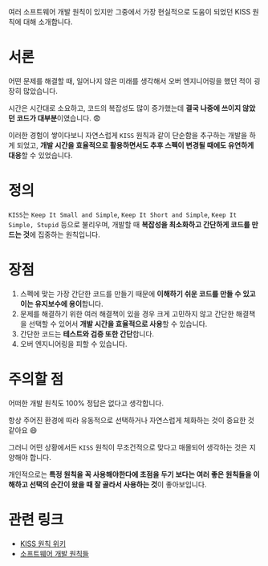 여러 소프트웨어 개발 원칙이 있지만 그중에서 가장 현실적으로 도움이 되었던 KISS 원칙에 대해 소개합니다.

# 서론

어떤 문제를 해결할 때, 일어나지 않은 미래를 생각해서 오버 엔지니어링을 했던 적이 굉장히 많았습니다.

시간은 시간대로 소요하고, 코드의 복잡성도 많이 증가했는데 **결국 나중에 쓰이지 않았던 코드가 대부분**이였습니다. 😨

이러한 경험이 쌓이다보니 자연스럽게 `KISS` 원칙과 같이 단순함을 추구하는 개발을 하게 되었고, **개발 시간을 효율적으로 활용하면서도 추후 스펙이 변경될 때에도 유연하게 대응**할 수 있었습니다.

# 정의

`KISS`는 `Keep It Small and Simple`, `Keep It Short and Simple`, `Keep It Simple, Stupid` 등으로 불리우며, 개발할 때 **복잡성을 최소화하고 간단하게 코드를 만드는 것**에 집중하는 원칙입니다.

# 장점

1. 스펙에 맞는 가장 간단한 코드를 만들기 때문에 **이해하기 쉬운 코드를 만들 수 있고 이는 유지보수에 용이**합니다.
2. 문제를 해결하기 위한 여러 해결책이 있을 경우 크게 고민하지 않고 간단한 해결책을 선택할 수 있어서 **개발 시간을 효율적으로 사용**할 수 있습니다.
3. 간단한 코드는 **테스트와 검증 또한 간단**합니다.
4. 오버 엔지니어링을 피할 수 있습니다.

# 주의할 점

어떠한 개발 원칙도 100% 정답은 없다고 생각합니다.

항상 주어진 환경에 따라 유동적으로 선택하거나 자연스럽게 체화하는 것이 중요한 것 같아요 😄

그러니 어떤 상황에서든 `KISS` 원칙이 무조건적으로 맞다고 매몰되어 생각하는 것은 지양해야 합니다.

개인적으로는 **특정 원칙을 꼭 사용해야한다에 초점을 두기 보다는 여러 좋은 원칙들을 이해하고 선택의 순간이 왔을 때 잘 골라서 사용하는 것**이 좋아보입니다.

# 관련 링크

- [KISS 원칙 위키](https://ko.wikipedia.org/wiki/KISS_%EC%9B%90%EC%B9%99)
- [소프트웨어 개발 원칙들](https://en.wikipedia.org/wiki/List_of_software_development_philosophies#Rules_of_thumb,_laws,_guidelines_and_principles)
